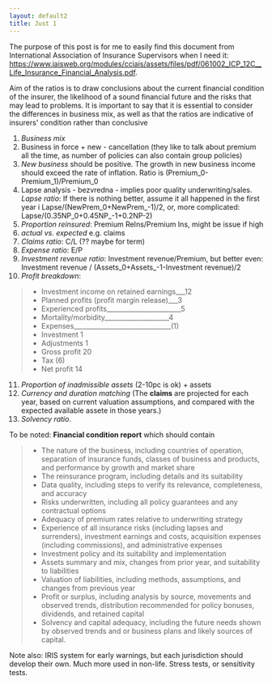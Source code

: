 ```yaml
---
layout: default2
title: Just 1
---
```


The purpose of this post is for me to easily find this document from International Association of Insurance Supervisors when I need it:  
<https://www.iaisweb.org/modules/cciais/assets/files/pdf/061002_ICP_12C__Life_Insurance_Financial_Analysis.pdf>.

Aim of the ratios is to draw conclusions about the current financial condition of the insurer, the likelihood of a sound financial future and the risks that may lead to problems.
It is important to say that it is essential to consider the differences in business mix, as well as that the ratios are indicative of insurers' condition rather than conclusive

1. *Business mix*  
2. Business in force + new - cancellation (they like to talk about premium all the time, as number of policies can also contain group policies)  
3. *New business* should be positive. The growth in new business income should exceed the rate of inflation. Ratio is (Premium_0-Premium_1)/Premium_0  
4. Lapse analysis - bezvredna - implies poor quality underwriting/sales. *Lapse ratio*: If there is nothing better, assume it all happened in the first year i Lapse/(NewPrem_0+NewPrem_-1)/2, or, more complicated: Lapse/(0.35NP_0+0.45NP_-1+0.2NP-2)  
5. *Proportion reinsured*: Premium ReIns/Premium Ins, might be issue if high  
6. *actual vs. expected* e.g. claims  
7. *Claims ratio*: C/L (?? maybe for term)  
8. *Expense ratio*: E/P  
9. *Investment revenue ratio*: Investment revenue/Premium, but better even: Investment revenue / (Assets_0+Assets_-1-Investment revenue)/2   
10. *Profit breakdown*:  
>- Investment income on retained earnings___12 
>- Planned profits (profit margin release)___3  
  >- Experienced profits_______________________5  
  >-    Mortality/morbidity____________________4  
  >-    Expenses______________________________(1)  
  >- Investment                               1  
  >- Adjustments                             1  
  >- Gross profit                                          20  
  >- Tax                                                      (6)  
  >- Net profit                                              14  

11. *Proportion of inadmissible assets* (2-10pc is ok) + assets  
12. *Currency and duration matching* (The **claims** are projected for each year, based on current valuation assumptions, and compared with the expected available assete in those years.)  
13. *Solvency ratio*.   

To be noted: **Financial condition report** which should contain  
>- The nature of the business, including countries of operation, separation of insurance funds, classes of business and products, and performance by growth and market share  
>- The reinsurance program, including details and its suitability  
>- Data quality, including steps to verify its relevance, completeness, and accuracy  
>- Risks underwritten, including all policy guarantees and any contractual options  
>- Adequacy of premium rates relative to underwriting strategy  
>- Experience of all insurance risks (including lapses and surrenders), investment earnings and costs, acquisition expenses (including commissions), and administrative expenses  
>- Investment policy and its suitability and implementation  
>- Assets summary and mix, changes from prior year, and suitability to liabilities  
>- Valuation of liabilities, including methods, assumptions, and changes from previous year  
>- Profit or surplus, including analysis by source, movements and observed trends, distribution recommended for policy bonuses, dividends, and retained capital  
>- Solvency and capital adequacy, including the future needs shown by observed trends and or business plans and likely sources of capital.  

 

Note also:
IRIS system for early warnings, but each jurisdiction should develop their own. Much more used in non-life.
Stress tests, or sensitivity tests.
